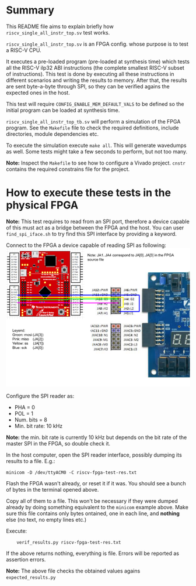 # Summary
This README file aims to explain briefly how `riscv_single_all_instr_top.sv` test works.

`riscv_single_all_instr_top.sv` is an FPGA config. whose purpose is to test a RISC-V CPU.

It executes a pre-loaded program (pre-loaded at synthesis time) which tests all the RISC-V
ilp32 ABI instructions (the complete smallest RISC-V subset of instructions). This test is
done by executing all these instructions in different scenarios and writing the results to
memory. After that, the results are sent byte-a-byte through SPI, so they can be verified
agains the expected ones in the host.

This test will require `CONFIG_ENABLE_MEM_DEFAULT_VALS` to be defined so the initial
program can be loaded at synthesis time.

`riscv_single_all_instr_top_tb.sv` will perform a simulation of the FPGA program. See the
`Makefile` file to check the required definitions, include directories, module dependencies
etc.

To execute the simulation execute `make all`. This will generate wavedumps as well. Some
tests might take a few seconds to perform, but not too many.

**Note:** Inspect the `Makefile` to see how to configure a Vivado project. `cnstr` contains
the required constrains file for the project.


# How to execute these tests in the physical FPGA
**Note:** This test requires to read from an SPI port, therefore a device
capable of this must act as a bridge between the FPGA and the host. You can
user `find_spi_iface.sh` to try find this SPI interface by providing a keyword.

Connect to the FPGA a device capable of reading SPI as following:
![fpga-mcu-pin-conn](./doc/img/FPGA-MCU-PIN-CON-2.png)

Configure the SPI reader as:
- PHA = 0
- POL = 1
- Num. bits = 8
- Min. bit rate: 10 kHz

**Note:** the min. bit rate is currently 10 kHz but depends on the bit rate of
the master SPI in the FPGA, so double check it.

In the host computer, open the SPI reader interface, possibly dumping its results
to a file. E.g.:

    minicom -D /dev/ttyACM0 -C riscv-fpga-test-res.txt

Flash the FPGA wasn't already, or reset it if it was. You should see a bunch of bytes
in the terminal opened above.

Copy all of them to a file. This won't be necessary if they were dumped already by
doing something equivalent to the `minicom` example above. Make sure this file contains
only bytes ontained, one in each line, and **nothing** else (no text, no empty lines etc.)

Execute:

        verif_results.py riscv-fpga-test-res.txt

If the above returns nothing, everything is file. Errors will be reported as assertion errors.

**Note:** The above file checks the obtained values agains `expected_results.py`
